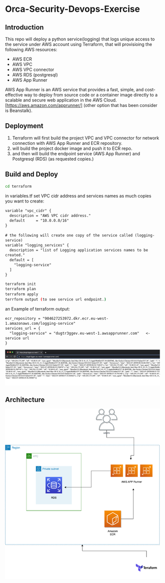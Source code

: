 # Orca-Security-Devops-Exercise

## Introduction

This repo will deploy a python service(logging) that logs unique access to the service under AWS account using Terraform,
that will provisioing the following AWS resources:
- AWS ECR
- AWS VPC
- AWS VPC connector
- AWS RDS (postgresql)
- AWS App Runner

AWS App Runner is an AWS service that provides a fast, simple, and cost-effective way to deploy from source code or a container image directly to a scalable and secure web application in the AWS Cloud. [https://aws.amazon.com/apprunner/] (other option that has been consider is Beanstalk).


## Deployment
 1. Terraform will first build the project VPC and VPC connector for network connection with AWS App Runner and ECR repository. 
 2. will build the project docker image and push it to ECR repo.
 3. and then will build the endpoint service (AWS App Runner) and Postgresql (RDS) (as requested copies.)


## Build and Deploy
```bash
cd terraform
```

in variables.tf set VPC cidr address and services names as much copies you want to create:
```
variable "vpc_cidr" {
  description = "AWS VPC cidr address."
  default     = "10.0.0.0/16"
}

# the following will create one copy of the service called (logging-service)
variable "logging_services" {
  description = "list of Logging application services names to be created."
  default = [
    "logging-service"
  ]
}

```

```bash
terraform init 
terraform plan
terraform apply
terrform output (to see service url endpoint.)
```

an Example of terraform output:
```
ecr_repository = "904627253972.dkr.ecr.eu-west-1.amazonaws.com/logging-service"
services_url = {
  "logging-service" = "dugtr3ggev.eu-west-1.awsapprunner.com"   <- service url
}
```

![output](output.png)

## Architecture
![Architecture](application.png)